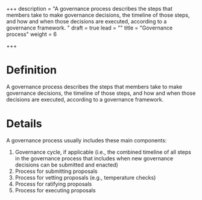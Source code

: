 +++
description = "A governance process describes the steps that members take to make governance decisions, the timeline of those steps, and how and when those decisions are executed, according to a governance framework. "
draft = true
lead = ""
title = "Governance process"
weight = 6

+++
# Definition

A governance process describes the steps that members take to make governance decisions, the timeline of those steps, and how and when those decisions are executed, according to a governance framework.

# Details

A governance process usually includes these main components:

1. Governance cycle, if applicable (i.e., the combined timeline of all steps in the governance process that includes when new governance decisions can be submitted and enacted)
2. Process for submitting proposals
3. Process for vetting proposals (e.g., temperature checks)
4. Process for ratifying proposals
5. Process for executing proposals